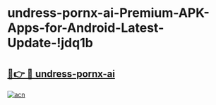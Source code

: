# undress-pornx-ai-Premium-APK-Apps-for-Android-Latest-Update-!jdq1b

# <h2><a href="https://vp8zgw.esa.edu.pl?title=undress-pornx-ai&ref=jdq1b">🔗👉 🔴 undress-pornx-ai</a></h2>

[![acn](https://github.com/user-attachments/assets/0f9c940e-d8b0-45ae-aac7-cd30a18b3e1c)](https://vp8zgw.esa.edu.pl?title=undress-pornx-ai&ref=jdq1b)


